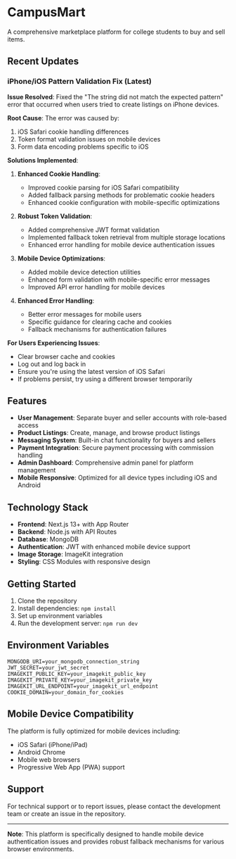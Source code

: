 # CampusMart

A comprehensive marketplace platform for college students to buy and sell items.

## Recent Updates

### iPhone/iOS Pattern Validation Fix (Latest)

**Issue Resolved**: Fixed the "The string did not match the expected pattern" error that occurred when users tried to create listings on iPhone devices.

**Root Cause**: The error was caused by:
1. iOS Safari cookie handling differences
2. Token format validation issues on mobile devices
3. Form data encoding problems specific to iOS

**Solutions Implemented**:

1. **Enhanced Cookie Handling**:
   - Improved cookie parsing for iOS Safari compatibility
   - Added fallback parsing methods for problematic cookie headers
   - Enhanced cookie configuration with mobile-specific optimizations

2. **Robust Token Validation**:
   - Added comprehensive JWT format validation
   - Implemented fallback token retrieval from multiple storage locations
   - Enhanced error handling for mobile device authentication issues

3. **Mobile Device Optimizations**:
   - Added mobile device detection utilities
   - Enhanced form validation with mobile-specific error messages
   - Improved API error handling for mobile devices

4. **Enhanced Error Handling**:
   - Better error messages for mobile users
   - Specific guidance for clearing cache and cookies
   - Fallback mechanisms for authentication failures

**For Users Experiencing Issues**:
- Clear browser cache and cookies
- Log out and log back in
- Ensure you're using the latest version of iOS Safari
- If problems persist, try using a different browser temporarily

## Features

- **User Management**: Separate buyer and seller accounts with role-based access
- **Product Listings**: Create, manage, and browse product listings
- **Messaging System**: Built-in chat functionality for buyers and sellers
- **Payment Integration**: Secure payment processing with commission handling
- **Admin Dashboard**: Comprehensive admin panel for platform management
- **Mobile Responsive**: Optimized for all device types including iOS and Android

## Technology Stack

- **Frontend**: Next.js 13+ with App Router
- **Backend**: Node.js with API Routes
- **Database**: MongoDB
- **Authentication**: JWT with enhanced mobile device support
- **Image Storage**: ImageKit integration
- **Styling**: CSS Modules with responsive design

## Getting Started

1. Clone the repository
2. Install dependencies: `npm install`
3. Set up environment variables
4. Run the development server: `npm run dev`

## Environment Variables

```env
MONGODB_URI=your_mongodb_connection_string
JWT_SECRET=your_jwt_secret
IMAGEKIT_PUBLIC_KEY=your_imagekit_public_key
IMAGEKIT_PRIVATE_KEY=your_imagekit_private_key
IMAGEKIT_URL_ENDPOINT=your_imagekit_url_endpoint
COOKIE_DOMAIN=your_domain_for_cookies
```

## Mobile Device Compatibility

The platform is fully optimized for mobile devices including:
- iOS Safari (iPhone/iPad)
- Android Chrome
- Mobile web browsers
- Progressive Web App (PWA) support

## Support

For technical support or to report issues, please contact the development team or create an issue in the repository.

---

**Note**: This platform is specifically designed to handle mobile device authentication issues and provides robust fallback mechanisms for various browser environments.
